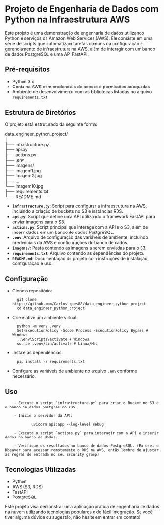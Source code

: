 # Projeto de Engenharia de Dados com Python na Infraestrutura AWS

Este projeto é uma demonstração de engenharia de dados utilizando Python e serviços da Amazon Web Services (AWS). Ele consiste em uma série de scripts que automatizam tarefas comuns na configuração e gerenciamento de infraestrutura na AWS, além de interagir com um banco de dados PostgreSQL e uma API FastAPI.

## Pré-requisitos

- Python 3.x
- Conta na AWS com credenciais de acesso e permissões adequadas
- Ambiente de desenvolvimento com as bibliotecas listadas no arquivo `requirements.txt`

## Estrutura de Diretórios

O projeto está estruturado da seguinte forma:

data_engineer_python_project/  
│  
├── infrastructure.py  
├── api.py  
├── actions.py  
├── .env  
├── imagens/  
  ├── imagem1.jpg  
  ├── imagem2.jpg  
  ├── ...  
  └── imagem10.jpg  
├── requirements.txt  
└── README.md  




- **`infrastructure.py`**: Script para configurar a infraestrutura na AWS, incluindo a criação de buckets no S3 e instâncias RDS.
- **`api.py`**: Script que define uma API utilizando o framework FastAPI para enviar imagens para o S3.
- **`actions.py`**: Script principal que interage com a API e o S3, além de inserir dados em um banco de dados PostgreSQL.
- **`.env`**: Arquivo de configuração das variáveis de ambiente, incluindo credenciais da AWS e configurações do banco de dados.
- **`imagens/`**: Pasta contendo as imagens a serem enviadas para o S3.
- **`requirements.txt`**: Arquivo contendo as dependências do projeto.
- **`README.md`**: Documentação do projeto com instruções de instalação, configuração e uso.

## Configuração

- Clone o repositório:

        git clone https://github.com/CarlosLopes88/data_engineer_python_project
        cd data_engineer_python_project


- Crie e ative um ambiente virtual:

        python -m venv .venv  
        Set-ExecutionPolicy -Scope Process -ExecutionPolicy Bypass # Windows  
        ..venv\Scripts\activate # Windows  
        source .venv/bin/activate # Linux/Mac  

- Instale as dependências:

        pip install -r requirements.txt

- Configure as variáveis de ambiente no arquivo `.env` conforme necessário.

## Uso

        - Execute o script `infrastructure.py` para criar o Bucket no S3 e o banco de dados postgres no RDS.

        - Inicie o servidor da API:

                uvicorn api:app --log-level debug

        - Execute o script `actions.py` para interagir com a API e inserir dados no banco de dados.

        - Verifique os resultados no banco de dados PostgreSQL. (Eu usei o Dbeaver para acessar remotamente o RDS na AWS, então lembre de ajustar as regras de entrada no seu security group)

## Tecnologias Utilizadas

- Python
- AWS (S3, RDS)
- FastAPI
- PostgreSQL

Este projeto visa demonstrar uma aplicação prática de engenharia de dados na nuvem utilizando tecnologias populares e de fácil integração. Se você tiver alguma dúvida ou sugestão, não hesite em entrar em contato!
